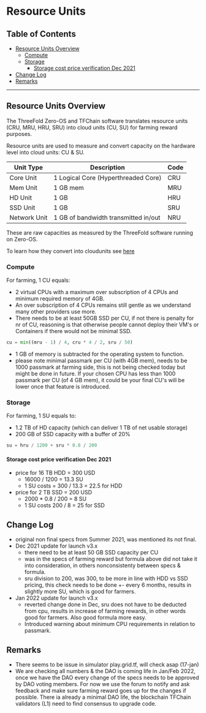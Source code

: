 
<h1> Resource Units </h1>

<h2>Table of Contents</h2>

- [Resource Units Overview](#resource-units-overview)
  - [Compute](#compute)
  - [Storage](#storage)
    - [Storage cost price verification Dec 2021](#storage-cost-price-verification-dec-2021)
- [Change Log](#change-log)
- [Remarks](#remarks)

***

## Resource Units Overview

The ThreeFold Zero-OS and TFChain software translates resource units (CRU, MRU, HRU, SRU) into cloud units (CU, SU) for farming reward purposes.

Resource units are used to measure and convert capacity on the hardware level into cloud units: CU & SU.


| Unit Type    | Description                          | Code |
| ------------ | ------------------------------------ | ---- |
| Core Unit    | 1 Logical Core (Hyperthreaded Core)  | CRU  |
| Mem Unit     | 1 GB mem                             | MRU  |
| HD Unit      | 1 GB                                 | HRU  |
| SSD Unit     | 1 GB                                 | SRU  |
| Network Unit | 1 GB of bandwidth transmitted in/out | NRU  |

These are raw capacities as measured by the ThreeFold software running on Zero-OS.

To learn how they convert into cloudunits see [here](./resourceunits_advanced.md)

### Compute

For farming, 1 CU equals:

- 2 virtual CPUs with a maximum over subscription of 4 CPUs and minimum required memory of 4GB. 
- An over subscription of 4 CPUs remains still gentle as we understand many other providers use more.
- There needs to be at least 50GB SSD per CU, if not there is penalty for nr of CU, reasoning is that otherwise people cannot deploy their VM's or Containers if there would not be minimal SSD.

```python
cu = min((mru - 1) / 4, cru * 4 / 2, sru / 50)
```

- 1 GB of memory is subtracted for the operating system to function.
- please note minimal passmark per CU (with 4GB mem), needs to be 1000 passmark at farming side, this is not being checked today but might be done in future. If your chosen CPU has less than 1000 passmark per CU (of 4 GB mem), it could be your final CU's will be lower once that feature is introduced.


<!-- > NOTE 17 Jan: some possible abuse has been found, we will do research how to adjust calculations to avoid this.  -->


### Storage

For farming, 1 SU equals to:
- 1.2 TB of HD capacity (which can deliver 1 TB of net usable storage) 
- 200 GB of SSD capacity with a buffer of 20%

```python
su = hru / 1200 + sru * 0.8 / 200
```

#### Storage cost price verification Dec 2021

- price for 16 TB HDD = 300 USD
  - 16000 / 1200 = 13.3 SU
  - 1 SU costs = 300 / 13.3 = 22.5 for HDD
- price for 2 TB SSD = 200 USD
  - 2000 * 0.8 / 200 = 8 SU
  - 1 SU costs 200 / 8 = 25 for SSD


<!-- !!!include:staking_farmed_tft -->

## Change Log

- original non final specs from Summer 2021, was mentioned its not final.
- Dec 2021 update for launch v3.x
  - there need to be at least 50 GB SSD capacity per CU
  - was in the specs of farming reward but formula above did not take it into consideration, in others nonconsistenty between specs & formula.
  - sru division to 200, was 300, to be more in line with HDD vs SSD pricing, this check needs to be done +- every 6 months, results in slightly more SU, which is good for farmers.
- Jan 2022 update for launch v3.x
  - reverted change done in Dec, sru does not have to be deducted from cpu, results in increase of farming rewards, in other words good for farmers. Also good formula more easy.
  - Introduced warning about minimum CPU requirements in relation to passmark.
  
## Remarks

- There seems to be issue in simulator play.grid.tf, will check asap (17-jan)
- We are checking all numbers & the DAO is coming life in Jan/Feb 2022, once we have the DAO every change of the specs needs to be approved by DAO voting members. For now we use the forum to notify and ask feedback and make sure farming reward goes up for the changes if possible. There ia already a minimal DAO life, the blockchain TFChain validators (L1) need to find consensus to upgrade code. 
